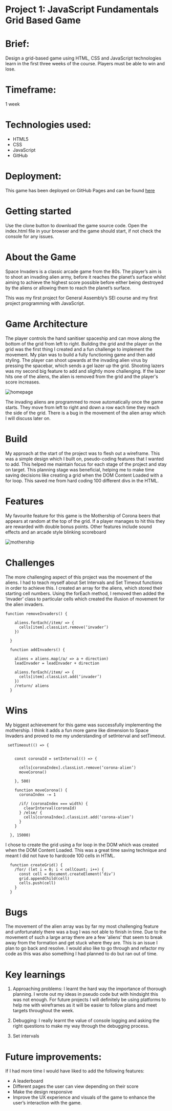 # Project 1: JavaScript Fundamentals Grid Based Game


# Brief: 


Design a grid-based game using HTML, CSS and JavaScript technologies learn in the first three weeks of the course. Players must be able to win and lose. 

# Timeframe:


1 week

# Technologies used:


* HTML5
* CSS
* JavaScript
* GitHub

# Deployment:

This game has been deployed on GitHub Pages and can be found [here](https://ebyass.github.io/sei-project-01/)

# Getting started

Use the clone button to download the game source code. Open the index.html file in your browser and the game should start, if not check the console for any issues. 

# About the Game

Space Invaders is a classic arcade game from the 80s. The player’s aim is to shoot an invading alien army, before it reaches the planet’s surface whilst aiming to achieve the highest score possible before either being destroyed by the aliens or allowing them to reach the planet’s surface. 


This was my first project  for General Assembly’s SEI course and my first project programming with JavaScript. 

# Game Architecture 

The player controls the hand sanitiser spaceship and can move along the bottom of the grid from left to right. Building the grid and the player on the grid was the first thing I created and a fun challenge to implement the movement. My plan was to build a fully functioning game and then add styling. The player can shoot upwards at the invading alien virus by pressing the spacebar, which sends a gel lazer up the grid. Shooting lazers was my second big feature to add and slightly more challenging. If the lazer hits one of the aliens, the alien is removed from the grid and the player's score increases. 

![homepage](/assets/1.1.png)

The invading aliens are programmed to move automatically once the game starts. They move from left to right and down a row each time they reach the side of the grid. There is a bug in the movement of the alien array which I will discuss later on. 

# Build 

My approach at the start of the project was to flesh out a wireframe. This was a simple design which I built on, pseudo-coding features that I wanted to add. This helped me maintain focus for each stage of the project and stay on target. This planning stage was beneficial, helping me to make time saving decisions like creating a grid when the DOM Content Loaded with a for loop. This saved me from hard coding 100 different divs in the HTML.

# Features

My favourite feature for this game is the Mothership of Corona beers that appears at random at the top of the grid. If a player manages to hit this they are rewarded with double bonus points. Other features include sound effects and an arcade style blinking scoreboard 

![mothership](/assets/1.2.png)

# Challenges 

The more challenging aspect of this project was the movement of the aliens. I had to teach myself about Set Intervals and Set Timeout functions in order to achieve this. I created an array for the aliens, which stored their starting cell numbers. Using the forEach method, I removed then added the ‘invader’ class to particular cells which created the illusion of movement for the alien invaders. 

```
function removeInvaders() {
    
    aliens.forEach(/item/ => {
      cells[item].classList.remove(‘invader’)
    })

  }
  
  function addInvaders() {
    
    aliens = aliens.map(/a/ => a + direction)
    leadInvader = leadInvader + direction
    
    aliens.forEach(/item/ => {
      cells[item].classList.add(‘invader’)
    })
    /return/ aliens
  }
```

# Wins

My biggest achievement for this game was successfully implementing the mothership. I think it adds a fun more game like dimension to Space Invaders and proved to me my understanding of setInterval and setTimeout. 

```
 setTimeout(() => {

  
    const coronaId = setInterval(() => {

      cells[coronaIndex].classList.remove(‘corona-alien’)
      moveCorona()
      
    }, 500) 
      
    function moveCorona() {
      coronaIndex -= 1 

      /if/ (coronaIndex === width) {
        clearInterval(coronaId)
      } /else/ {
        cells[coronaIndex].classList.add(‘corona-alien’) 
      } 
    }

  }, 15000)
```

I chose to create the grid using a for loop in the DOM which was created when the DOM Content Loaded. This was a great time saving technique and meant I did not have to hardcode 100 cells in HTML. 

```
  function createGrid() {
    /for/ (let i = 0; i < cellCount; i++) {
      const cell = document.createElement(‘div’)
      grid.appendChild(cell)
      cells.push(cell)
    }
  }
```

# Bugs 

The movement of the alien array was by far my most challenging feature and unfortunately there was a bug I was not able to finish in time. Due to the movement of such a large array there are a few 'aliens' that seem to break away from the formation and get stuck where they are. This is an issue I plan to go back and resolve. I would also like to go through and refactor my code as this was also something I had planned to do but ran out of time. 

# Key learnings

1. Approaching problems: I learnt the hard way the importance of thorough planning. I wrote out my ideas in pseudo code but with hindsight this was not enough. For future projects I will definitely be using platforms to help me with wireframes as it will be easier to follow plans and  meet targets throughout the week.


2. Debugging: I really learnt the value of console logging and asking the right questions to make my way through the debugging process. 


3. Set intervals 

# Future improvements: 

If I had more time I would have liked to add the following features:
* A leaderboard 
* Different pages the user can view depending on their score 
* Make the design responsive 
* Improve the UX experience and visuals of the game to enhance the user’s interaction with the game. 
